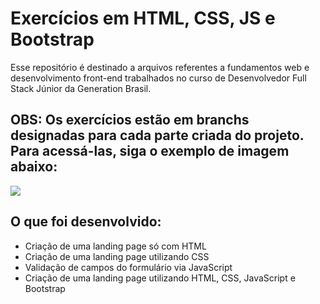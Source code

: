 # Exercícios em HTML, CSS, JS e Bootstrap

Esse repositório é destinado a arquivos referentes a fundamentos web e desenvolvimento front-end trabalhados no curso de Desenvolvedor Full Stack Júnior da Generation Brasil.

## OBS: Os exercícios estão em branchs designadas para cada parte criada do projeto. Para acessá-las, siga o exemplo de imagem abaixo: 

![](https://i.ibb.co/WtrzJC9/branch-Img.png)

## O que foi desenvolvido: 
- Criação de uma landing page só com HTML
- Criação de uma landing page utilizando CSS
- Validação de campos do formulário via JavaScript
- Criação de uma landing page utilizando HTML, CSS, JavaScript e Bootstrap
